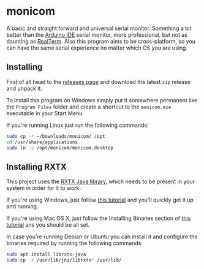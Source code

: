# monicom

A basic and straight forward and universal serial monitor. Something a bit
better than the [Arduino IDE](https://www.arduino.cc/en/Main/Software)
serial monitor, more professional, but not as daunting as
[RealTerm](https://realterm.sourceforge.io/). Also this program aims to be
cross-platform, so you can have the same serial experience no matter which
OS you are using.


## Installing

First of all head to the [releases page](https://github.com/nathanpc/monicom/releases) and download the latest `zip` release and unpack it.

To install this program on Windows simply put it somewhere permanent like the `Program Files` folder and create a shortcut to the `monicom.exe` executable in your Start Menu.

If you're running Linux just run the following commands:

```bash
sudo cp -r ~/Downloads/monicom/ /opt
cd /usr/share/applications
sudo ln -s /opt/monicom/monicom.desktop
```


## Installing RXTX

This project uses the [RXTX Java library](http://rxtx.qbang.org/wiki/index.php/Main_Page), which needs to be present in your system in order for it to work.

If you're using Windows, just follow [this tutorial](http://rxtx.qbang.org/wiki/index.php/Installation_for_Windows) and you'll quickly get it up and running.

If you're using Mac OS X, just follow the Installing Binaries section of [this tutorial](http://rxtx.qbang.org/wiki/index.php/Installation_on_MacOS_X) ans you should be all set.

In case you're running Debian or Ubuntu you can install it and configure the binaries required by running the following commands:

```bash
sudo apt install librxtx-java
sudo cp -r /usr/lib/jni/librxtx* /usr/lib/
```

